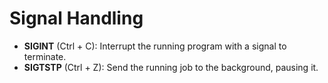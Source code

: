# Signal Handling

 - **SIGINT** (Ctrl + C): Interrupt the running program with a signal to terminate.
 - **SIGTSTP** (Ctrl + Z): Send the running job to the background, pausing it.
